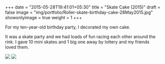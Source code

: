 +++
date = "2015-05-28T19:41:01+05:30"
title = "Skate Cake (2015)"
draft = false
image = "img/portfolio/Roller-skate-birthday-cake-28May2015.jpg"
showonlyimage = true
weight = 1
+++

For my ten-year-old birthday party, I decorated my own cake.

<!--more-->

It was a skate party and we had loads of fun racing each other around the rink. I gave 10 mini skates and 1 big one away by lottery and my friends loved them.


![](/img/portfolio/Roller-skate-birthday-cake-28May2015.jpg)
![](/img/portfolio/Roller-skate-for-birthday-cake28May2015.jpg)